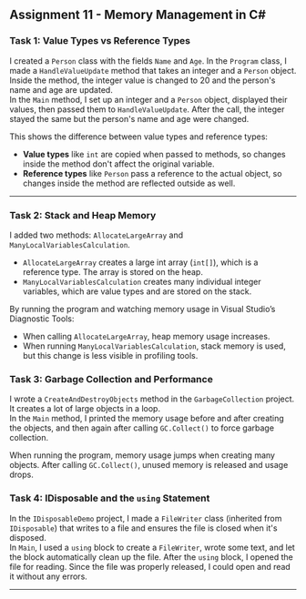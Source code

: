 ## Assignment 11 - Memory Management in C#

### Task 1: Value Types vs Reference Types

I created a `Person` class with the fields `Name` and `Age`. In the `Program` class, I made a `HandleValueUpdate` method that takes an integer and a `Person` object. Inside the method, the integer value is changed to 20 and the person's name and age are updated.  
In the `Main` method, I set up an integer and a `Person` object, displayed their values, then passed them to `HandleValueUpdate`. After the call, the integer stayed the same but the person's name and age were changed.

This shows the difference between value types and reference types:
- **Value types** like `int` are copied when passed to methods, so changes inside the method don't affect the original variable.
- **Reference types** like `Person` pass a reference to the actual object, so changes inside the method are reflected outside as well.

---

### Task 2: Stack and Heap Memory

I added two methods: `AllocateLargeArray` and `ManyLocalVariablesCalculation`.

- `AllocateLargeArray` creates a large int array (`int[]`), which is a reference type. The array is stored on the heap.  
- `ManyLocalVariablesCalculation` creates many individual integer variables, which are value types and are stored on the stack.

By running the program and watching memory usage in Visual Studio’s Diagnostic Tools:
- When calling `AllocateLargeArray`, heap memory usage increases.
- When running `ManyLocalVariablesCalculation`, stack memory is used, but this change is less visible in profiling tools.

### Task 3: Garbage Collection and Performance

I wrote a `CreateAndDestroyObjects` method in the `GarbageCollection` project. It creates a lot of large objects in a loop.  
In the `Main` method, I printed the memory usage before and after creating the objects, and then again after calling `GC.Collect()` to force garbage collection.

When running the program, memory usage jumps when creating many objects. After calling `GC.Collect()`, unused memory is released and usage drops.

### Task 4: IDisposable and the `using` Statement

In the `IDisposableDemo` project, I made a `FileWriter` class (inherited from `IDisposable`) that writes to a file and ensures the file is closed when it's disposed.  
In `Main`, I used a `using` block to create a `FileWriter`, wrote some text, and let the block automatically clean up the file. After the `using` block, I opened the file for reading. Since the file was properly released, I could open and read it without any errors.

---